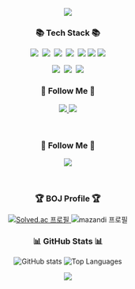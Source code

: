<!-- Header -->
<p align='center'>
    <img src="https://capsule-render.vercel.app/api?type=waving&color=auto&height=300&section=header&text=quddaz%20BackEnd&fontSize=90&animation=fadeIn&fontAlignY=38&desc=&descAlignY=55&descAlign=80"/>
</p>


<!-- Tech Stack -->
<h3 align="center">📚 Tech Stack 📚</h3>
<p align="center">
  <img src="https://img.shields.io/badge/Java-007396?style=flat-square&logo=Java&logoColor=white"/>&nbsp;
  <img src="https://img.shields.io/badge/Spring-6DB33F?style=flat-square&logo=Spring&logoColor=white"/>&nbsp;
  <img src="https://img.shields.io/badge/SpringBoot-6DB33F?style=flat-square&logo=SpringBoot&logoColor=white"/>&nbsp; 
  <img src="https://img.shields.io/badge/Mysql-E6B91E?style=flat-square&logo=MySql&logoColor=white"/>&nbsp;
    <img src="https://img.shields.io/badge/Docker-2496ED?style=flat-square&logo=Docker&logoColor=white"/>
     <img src="https://img.shields.io/badge/AWS_EC2-20232a.svg?style=flat-square&logo=amazonec2&logoColor=white" />
    <img src="https://img.shields.io/badge/GitHub Action-2496ED?style=flat-square&logo=githubactions&logoColor=skyblue" />
</p>
<p align="center">
      <img src="https://img.shields.io/badge/Git-F05032?style=flat-square&logo=git&logoColor=white"/>&nbsp;
  <img src="https://img.shields.io/badge/GitHub-181717?style=flat-square&logo=github&logoColor=white"/>&nbsp;
    <img src="https://img.shields.io/badge/Figma-F24E1E?style=flat-square&logo=figma&logoColor=white"/>
</p>


<!-- Follow Me -->
<h3 align="center">📝 Follow Me 📝</h3>
<p align="center">
    <a href="mailto:playgrounm@gmail.com">
        <img src="https://img.shields.io/badge/Gmail-D14836?style=for-the-badge&logo=gmail&logoColor=white"/>
    </a>
    <a href="mailto:quddnddl35@naver.com">
        <img src="https://img.shields.io/badge/Naver-00e063?style=for-the-badge&logo=naver&logoColor=white"/>
    </a>
</p>
<br>
<!-- My blog!! -->
<h3 align="center">📝 Follow Me 📝</h3>
<p align="center">
    <a href="https://quddnd.tistory.com/" target="_blank">
        <img src="https://img.shields.io/badge/Tistory-FFCD00?style=for-the-badge&logo=Kakao&logoColor=white"/>
    </a>
</p>
<br>
<!-- Solved.ac and Mazandi Profile -->
<h3 align="center">🏆 BOJ Profile 🏆</h3>
<p align="center">
    <a href="https://solved.ac/quddnd">
        <img src="http://mazassumnida.wtf/api/v2/generate_badge?boj=quddnd" alt="Solved.ac 프로필"/>
    </a>
    <img src="http://mazandi.herokuapp.com/api?handle=quddnd&theme=dark" alt="mazandi 프로필"/>
</p>

<!-- GitHub Stats -->
<h3 align="center">📊 GitHub Stats 📊</h3>
<p align="center">
    <img src="https://github-readme-stats.vercel.app/api?username=quddaz&show_icons=true&theme=radical" alt="GitHub stats"/>
    <img src="https://github-readme-stats.vercel.app/api/top-langs/?username=quddaz&layout=compact&theme=radical" alt="Top Languages"/>
</p>

<!-- Footer -->
<p align="center">
    <img src="https://capsule-render.vercel.app/api?section=footer&type=waving&color=auto"/>
</p>

